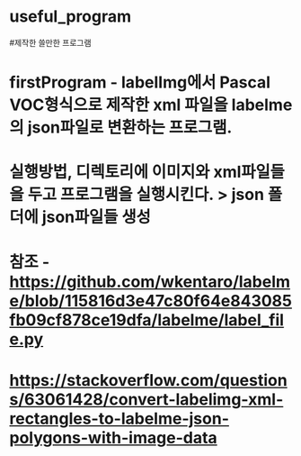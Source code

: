 # useful_program

#제작한 쓸만한 프로그램

# firstProgram - labelImg에서 Pascal VOC형식으로 제작한 xml 파일을 labelme의 json파일로 변환하는 프로그램.

# 실행방법,  디렉토리에 이미지와 xml파일들을 두고 프로그램을 실행시킨다. > json 폴더에 json파일들 생성

# 참조 -  https://github.com/wkentaro/labelme/blob/115816d3e47c80f64e843085fb09cf878ce19dfa/labelme/label_file.py
#        https://stackoverflow.com/questions/63061428/convert-labelimg-xml-rectangles-to-labelme-json-polygons-with-image-data
